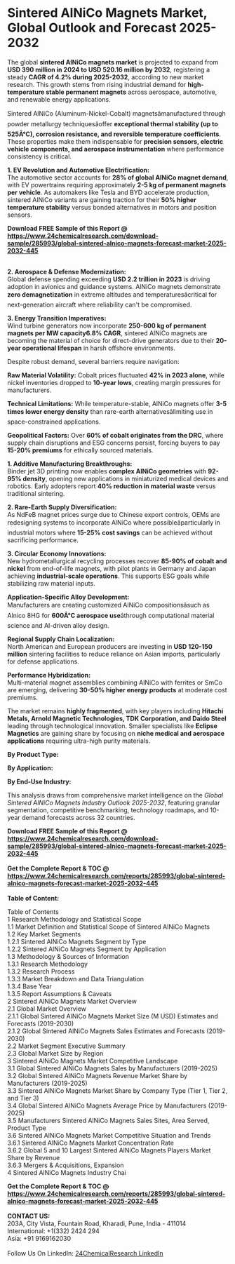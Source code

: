 <h1>Sintered AlNiCo Magnets Market, Global Outlook and Forecast 2025-2032</h1><p>The global <strong>sintered AlNiCo magnets market</strong> is projected to expand from <strong>USD 390 million in 2024 to USD 520.16 million by 2032</strong>, registering a steady <strong>CAGR of 4.2% during 2025-2032</strong>, according to new market research. This growth stems from rising industrial demand for <strong>high-temperature stable permanent magnets</strong> across aerospace, automotive, and renewable energy applications.</p><p>Sintered AlNiCo (Aluminum-Nickel-Cobalt) magnetsâmanufactured through powder metallurgy techniquesâoffer <strong>exceptional thermal stability (up to 525Â°C), corrosion resistance, and reversible temperature coefficients</strong>. These properties make them indispensable for <strong>precision sensors, electric vehicle components, and aerospace instrumentation</strong> where performance consistency is critical.</p><p><strong>1. EV Revolution and Automotive Electrification:</strong><br>
The automotive sector accounts for <strong>28% of global AlNiCo magnet demand</strong>, with EV powertrains requiring approximately <strong>2-5 kg of permanent magnets per vehicle</strong>. As automakers like Tesla and BYD accelerate production, sintered AlNiCo variants are gaining traction for their <strong>50% higher temperature stability</strong> versus bonded alternatives in motors and position sensors.</p><div><b>Download FREE Sample of this Report @ 
            <a href="https://www.24chemicalresearch.com/download-sample/285993/global-sintered-alnico-magnets-forecast-market-2025-2032-445">
            https://www.24chemicalresearch.com/download-sample/285993/global-sintered-alnico-magnets-forecast-market-2025-2032-445</a></b></div><br><p><strong>2. Aerospace &amp; Defense Modernization:</strong><br>
Global defense spending exceeding <strong>USD 2.2 trillion in 2023</strong> is driving adoption in avionics and guidance systems. AlNiCo magnets demonstrate <strong>zero demagnetization</strong> in extreme altitudes and temperaturesâcritical for next-generation aircraft where reliability can't be compromised.</p><p><strong>3. Energy Transition Imperatives:</strong><br>
Wind turbine generators now incorporate <strong>250-600 kg of permanent magnets per MW capacity6.8% CAGR</strong>, sintered AlNiCo magnets are becoming the material of choice for direct-drive generators due to their <strong>20-year operational lifespan</strong> in harsh offshore environments.</p><p>Despite robust demand, several barriers require navigation:</p><p><strong>Raw Material Volatility:</strong> Cobalt prices fluctuated <strong>42% in 2023 alone</strong>, while nickel inventories dropped to <strong>10-year lows</strong>, creating margin pressures for manufacturers.</p><p><strong>Technical Limitations:</strong> While temperature-stable, AlNiCo magnets offer <strong>3-5 times lower energy density</strong> than rare-earth alternativesâlimiting use in space-constrained applications.</p><p><strong>Geopolitical Factors:</strong> Over <strong>60% of cobalt originates from the DRC</strong>, where supply chain disruptions and ESG concerns persist, forcing buyers to pay <strong>15-20% premiums</strong> for ethically sourced materials.</p><p><strong>1. Additive Manufacturing Breakthroughs:</strong><br>
Binder jet 3D printing now enables <strong>complex AlNiCo geometries</strong> with <strong>92-95% density</strong>, opening new applications in miniaturized medical devices and robotics. Early adopters report <strong>40% reduction in material waste</strong> versus traditional sintering.</p><p><strong>2. Rare-Earth Supply Diversification:</strong><br>
As NdFeB magnet prices surge due to Chinese export controls, OEMs are redesigning systems to incorporate AlNiCo where possibleâparticularly in industrial motors where <strong>15-25% cost savings</strong> can be achieved without sacrificing performance.</p><p><strong>3. Circular Economy Innovations:</strong><br>
New hydrometallurgical recycling processes recover <strong>85-90% of cobalt and nickel</strong> from end-of-life magnets, with pilot plants in Germany and Japan achieving <strong>industrial-scale operations</strong>. This supports ESG goals while stabilizing raw material inputs.</p><p><strong>Application-Specific Alloy Development:</strong><br>
	Manufacturers are creating customized AlNiCo compositionsâsuch as Alnico 8HG for <strong>600Â°C aerospace use</strong>âthrough computational material science and AI-driven alloy design.</p><p><strong>Regional Supply Chain Localization:</strong><br>
	North American and European producers are investing in <strong>USD 120-150 million</strong> sintering facilities to reduce reliance on Asian imports, particularly for defense applications.</p><p><strong>Performance Hybridization:</strong><br>
	Multi-material magnet assemblies combining AlNiCo with ferrites or SmCo are emerging, delivering <strong>30-50% higher energy products</strong> at moderate cost premiums.</p><p>The market remains <strong>highly fragmented</strong>, with key players including <strong>Hitachi Metals, Arnold Magnetic Technologies, TDK Corporation, and Daido Steel</strong> leading through technological innovation. Smaller specialists like <strong>Eclipse Magnetics</strong> are gaining share by focusing on <strong>niche medical and aerospace applications</strong> requiring ultra-high purity materials.</p><p><strong>By Product Type:</strong></p><p><strong>By Application:</strong></p><p><strong>By End-Use Industry:</strong></p><p>This analysis draws from comprehensive market intelligence on the <em>Global Sintered AlNiCo Magnets Industry Outlook 2025-2032</em>, featuring granular segmentation, competitive benchmarking, technology roadmaps, and 10-year demand forecasts across 32 countries.</p><div><b>Download FREE Sample of this Report @ 
            <a href="https://www.24chemicalresearch.com/download-sample/285993/global-sintered-alnico-magnets-forecast-market-2025-2032-445">
            https://www.24chemicalresearch.com/download-sample/285993/global-sintered-alnico-magnets-forecast-market-2025-2032-445</a></b></div><br><div><b>Get the Complete Report & TOC @ 
            <a href="https://www.24chemicalresearch.com/reports/285993/global-sintered-alnico-magnets-forecast-market-2025-2032-445">
            https://www.24chemicalresearch.com/reports/285993/global-sintered-alnico-magnets-forecast-market-2025-2032-445</a></b></div><br>
            <b>Table of Content:</b><p>Table of Contents<br />
1 Research Methodology and Statistical Scope<br />
1.1 Market Definition and Statistical Scope of Sintered AlNiCo Magnets<br />
1.2 Key Market Segments<br />
1.2.1 Sintered AlNiCo Magnets Segment by Type<br />
1.2.2 Sintered AlNiCo Magnets Segment by Application<br />
1.3 Methodology & Sources of Information<br />
1.3.1 Research Methodology<br />
1.3.2 Research Process<br />
1.3.3 Market Breakdown and Data Triangulation<br />
1.3.4 Base Year<br />
1.3.5 Report Assumptions & Caveats<br />
2 Sintered AlNiCo Magnets Market Overview<br />
2.1 Global Market Overview<br />
2.1.1 Global Sintered AlNiCo Magnets Market Size (M USD) Estimates and Forecasts (2019-2030)<br />
2.1.2 Global Sintered AlNiCo Magnets Sales Estimates and Forecasts (2019-2030)<br />
2.2 Market Segment Executive Summary<br />
2.3 Global Market Size by Region<br />
3 Sintered AlNiCo Magnets Market Competitive Landscape<br />
3.1 Global Sintered AlNiCo Magnets Sales by Manufacturers (2019-2025)<br />
3.2 Global Sintered AlNiCo Magnets Revenue Market Share by Manufacturers (2019-2025)<br />
3.3 Sintered AlNiCo Magnets Market Share by Company Type (Tier 1, Tier 2, and Tier 3)<br />
3.4 Global Sintered AlNiCo Magnets Average Price by Manufacturers (2019-2025)<br />
3.5 Manufacturers Sintered AlNiCo Magnets Sales Sites, Area Served, Product Type<br />
3.6 Sintered AlNiCo Magnets Market Competitive Situation and Trends<br />
3.6.1 Sintered AlNiCo Magnets Market Concentration Rate<br />
3.6.2 Global 5 and 10 Largest Sintered AlNiCo Magnets Players Market Share by Revenue<br />
3.6.3 Mergers & Acquisitions, Expansion<br />
4 Sintered AlNiCo Magnets Industry Chai</p><div><b>Get the Complete Report & TOC @ 
            <a href="https://www.24chemicalresearch.com/reports/285993/global-sintered-alnico-magnets-forecast-market-2025-2032-445">
            https://www.24chemicalresearch.com/reports/285993/global-sintered-alnico-magnets-forecast-market-2025-2032-445</a></b></div><br><b>CONTACT US:</b><br>
            203A, City Vista, Fountain Road, Kharadi, Pune, India - 411014<br>
            International: +1(332) 2424 294<br>
            Asia: +91 9169162030 <br><br>
            Follow Us On LinkedIn: <a href="https://www.linkedin.com/company/24chemicalresearch/">24ChemicalResearch LinkedIn</a>